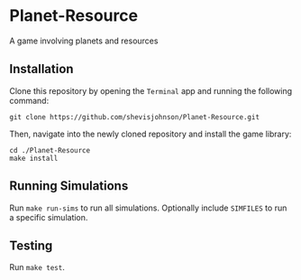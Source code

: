 # Planet-Resource
A game involving planets and resources

## Installation

Clone this repository by opening the `Terminal` app and running the following
command:

```
git clone https://github.com/shevisjohnson/Planet-Resource.git
```

Then, navigate into the newly cloned repository and install the game library:

```
cd ./Planet-Resource
make install
```


## Running Simulations

Run `make run-sims` to run all simulations. Optionally include `SIMFILES` to run a specific simulation.


## Testing

Run `make test`.
